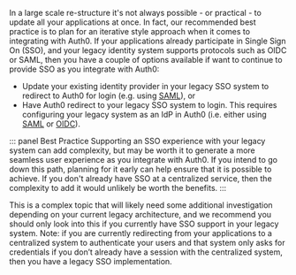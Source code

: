 In a large scale re-structure it's not always possible - or practical - to update all your applications at once. In fact, our recommended best practice is to plan for an iterative style approach when it comes to integrating with Auth0. If your applications already participate in Single Sign On (SSO), and your legacy identity system supports protocols such as OIDC or SAML, then you have a couple of options available if want to continue to provide SSO as you integrate with Auth0:  

* Update your existing identity provider in your legacy SSO system to redirect to Auth0 for login (e.g. using [SAML](https://auth0.com/docs/protocols/saml/saml-configuration/auth0-as-identity-provider)), or
* Have Auth0 redirect to your legacy SSO system to login. This requires configuring your legacy system as an IdP in Auth0 (i.e. either using [SAML](https://auth0.com/docs/protocols/saml/saml-configuration/auth0-as-service-provider) or [OIDC](https://auth0.com/docs/extensions/custom-social-extensions)).

::: panel Best Practice
Supporting an SSO experience with your legacy system can add complexity, but may be worth it to generate a more seamless user experience as you integrate with Auth0. If you intend to go down this path, planning for it early can help ensure that it is possible to achieve. If you don't already have SSO at a centralized service, then the complexity to add it would unlikely be worth the benefits.
:::

This is a complex topic that will likely need some additional investigation depending on your current legacy architecture, and we recommend you should only look into this if you currently have SSO support in your legacy system. Note: if you are currently redirecting from your applications to a centralized system to authenticate your users and that system only asks for credentials if you don’t already have a session with the centralized system, then you have a legacy SSO implementation.
